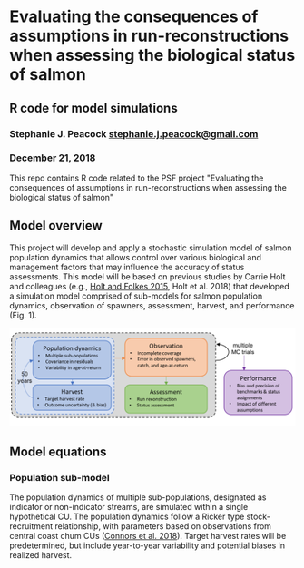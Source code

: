 # Evaluating the consequences of assumptions in run-reconstructions when assessing the biological status of salmon
## R code for model simulations
### Stephanie J. Peacock <stephanie.j.peacock@gmail.com>
### December 21, 2018

This repo contains R code related to the PSF project "Evaluating the consequences of assumptions in run-reconstructions when assessing the biological status of salmon"

## Model overview

This project will develop and apply a stochastic simulation model of salmon population dynamics that allows control over various biological and management factors that may influence the accuracy of status assessments.  This model will be based on previous studies by Carrie Holt and colleagues (e.g., [Holt and Folkes 2015](http://dx.doi.org/10.1016/j.fishres.2015.01.002), Holt et al. 2018) that developed a simulation model comprised of sub-models for salmon population dynamics, observation of spawners, assessment, harvest, and performance (Fig. 1).

![Fig. 1. Schematic of the simulation model, including sub-models for population dynamics, harvest, observation, assessment, and performance.  The entire process will be repeated for different autocorrelation in residuals among sub-populations, inter-annual variability in age-at-return, bias in harvest, and observation errors (see research questions, above). Adapted from [Holt et al. (2016)](https://www.psc.org/fund-project/adapting-benchmarks/).](model.png)

## Model equations

### Population sub-model
The population dynamics of multiple sub-populations, designated as indicator or non-indicator streams, are simulated within a single hypothetical CU.  The population dynamics follow a Ricker type stock-recruitment relationship, with parameters based on observations from central coast chum CUs ([Connors et al. 2018](https://salmonwatersheds.ca/library/lib_442/)).  Target harvest rates will be predetermined, but include year-to-year variability and potential biases in realized harvest.  